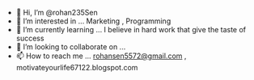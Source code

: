 - 👋 Hi, I’m @rohan235Sen
- 👀 I’m interested in ... Marketing , Programming
- 🌱 I’m currently learning ... I believe in hard work that give the taste of success
- 💞️ I’m looking to collaborate on ...
- 📫 How to reach me ... rohansen5572@gmail.com , motivateyourlife67122.blogspot.com

<!---
rohan235Sen/rohan235Sen is a ✨ special ✨ repository because its `README.md` (this file) appears on your GitHub profile.
You can click the Preview link to take a look at your changes.
--->
